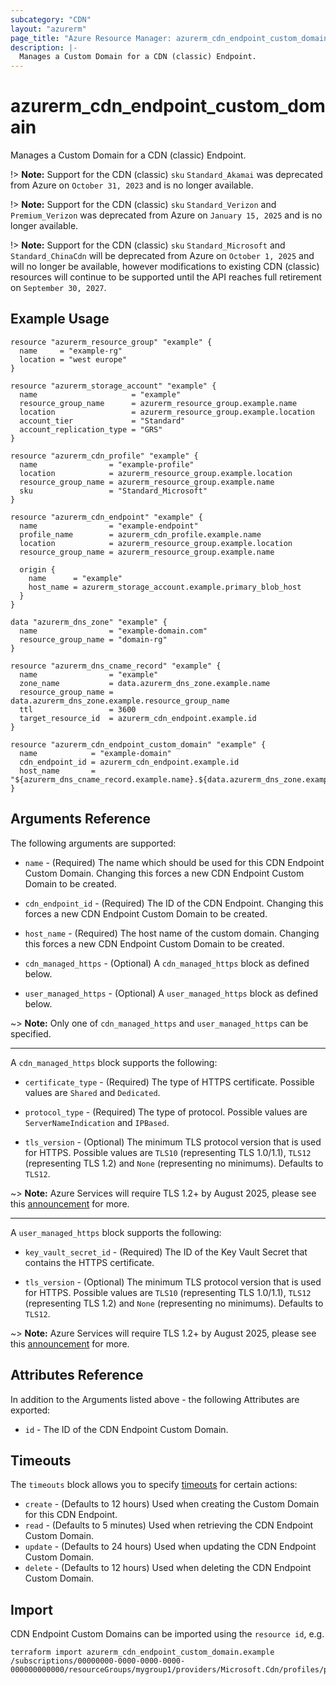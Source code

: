 ```yaml
---
subcategory: "CDN"
layout: "azurerm"
page_title: "Azure Resource Manager: azurerm_cdn_endpoint_custom_domain"
description: |-
  Manages a Custom Domain for a CDN (classic) Endpoint.
---
```


# azurerm_cdn_endpoint_custom_domain

Manages a Custom Domain for a CDN (classic) Endpoint.

!> **Note:** Support for the CDN (classic) `sku` `Standard_Akamai` was deprecated from Azure on `October 31, 2023` and is no longer available.

!> **Note:** Support for the CDN (classic) `sku` `Standard_Verizon` and `Premium_Verizon` was deprecated from Azure on `January 15, 2025` and is no longer available.

!> **Note:** Support for the CDN (classic) `sku` `Standard_Microsoft` and `Standard_ChinaCdn` will be deprecated from Azure on `October 1, 2025` and will no longer be available, however modifications to existing CDN (classic) resources will continue to be supported until the API reaches full retirement on `September 30, 2027`.

## Example Usage

```hcl
resource "azurerm_resource_group" "example" {
  name     = "example-rg"
  location = "west europe"
}

resource "azurerm_storage_account" "example" {
  name                     = "example"
  resource_group_name      = azurerm_resource_group.example.name
  location                 = azurerm_resource_group.example.location
  account_tier             = "Standard"
  account_replication_type = "GRS"
}

resource "azurerm_cdn_profile" "example" {
  name                = "example-profile"
  location            = azurerm_resource_group.example.location
  resource_group_name = azurerm_resource_group.example.name
  sku                 = "Standard_Microsoft"
}

resource "azurerm_cdn_endpoint" "example" {
  name                = "example-endpoint"
  profile_name        = azurerm_cdn_profile.example.name
  location            = azurerm_resource_group.example.location
  resource_group_name = azurerm_resource_group.example.name

  origin {
    name      = "example"
    host_name = azurerm_storage_account.example.primary_blob_host
  }
}

data "azurerm_dns_zone" "example" {
  name                = "example-domain.com"
  resource_group_name = "domain-rg"
}

resource "azurerm_dns_cname_record" "example" {
  name                = "example"
  zone_name           = data.azurerm_dns_zone.example.name
  resource_group_name = data.azurerm_dns_zone.example.resource_group_name
  ttl                 = 3600
  target_resource_id  = azurerm_cdn_endpoint.example.id
}

resource "azurerm_cdn_endpoint_custom_domain" "example" {
  name            = "example-domain"
  cdn_endpoint_id = azurerm_cdn_endpoint.example.id
  host_name       = "${azurerm_dns_cname_record.example.name}.${data.azurerm_dns_zone.example.name}"
}
```

## Arguments Reference

The following arguments are supported:

* `name` - (Required) The name which should be used for this CDN Endpoint Custom Domain. Changing this forces a new CDN Endpoint Custom Domain to be created.

* `cdn_endpoint_id` - (Required) The ID of the CDN Endpoint. Changing this forces a new CDN Endpoint Custom Domain to be created.

* `host_name` - (Required) The host name of the custom domain. Changing this forces a new CDN Endpoint Custom Domain to be created.

* `cdn_managed_https` - (Optional) A `cdn_managed_https` block as defined below.

* `user_managed_https` - (Optional) A `user_managed_https` block as defined below.

~> **Note:** Only one of `cdn_managed_https` and `user_managed_https` can be specified.

---

A `cdn_managed_https` block supports the following:

* `certificate_type` - (Required) The type of HTTPS certificate. Possible values are `Shared` and `Dedicated`.

* `protocol_type` - (Required) The type of protocol. Possible values are `ServerNameIndication` and `IPBased`.

* `tls_version` - (Optional) The minimum TLS protocol version that is used for HTTPS. Possible values are `TLS10` (representing TLS 1.0/1.1), `TLS12` (representing TLS 1.2) and `None` (representing no minimums). Defaults to `TLS12`.

~> **Note:** Azure Services will require TLS 1.2+ by August 2025, please see this [announcement](https://azure.microsoft.com/en-us/updates/v2/update-retirement-tls1-0-tls1-1-versions-azure-services/) for more.

---

A `user_managed_https` block supports the following:

* `key_vault_secret_id` - (Required) The ID of the Key Vault Secret that contains the HTTPS certificate.

* `tls_version` - (Optional) The minimum TLS protocol version that is used for HTTPS. Possible values are `TLS10` (representing TLS 1.0/1.1), `TLS12` (representing TLS 1.2) and `None` (representing no minimums). Defaults to `TLS12`.

~> **Note:** Azure Services will require TLS 1.2+ by August 2025, please see this [announcement](https://azure.microsoft.com/en-us/updates/v2/update-retirement-tls1-0-tls1-1-versions-azure-services/) for more.

## Attributes Reference

In addition to the Arguments listed above - the following Attributes are exported:

* `id` - The ID of the CDN Endpoint Custom Domain.

## Timeouts

The `timeouts` block allows you to
specify [timeouts](https://www.terraform.io/language/resources/syntax#operation-timeouts) for certain actions:

* `create` - (Defaults to 12 hours) Used when creating the Custom Domain for this CDN Endpoint.
* `read` - (Defaults to 5 minutes) Used when retrieving the CDN Endpoint Custom Domain.
* `update` - (Defaults to 24 hours) Used when updating the CDN Endpoint Custom Domain.
* `delete` - (Defaults to 12 hours) Used when deleting the CDN Endpoint Custom Domain.

## Import

CDN Endpoint Custom Domains can be imported using the `resource id`, e.g.

```shell
terraform import azurerm_cdn_endpoint_custom_domain.example /subscriptions/00000000-0000-0000-0000-000000000000/resourceGroups/mygroup1/providers/Microsoft.Cdn/profiles/profile1/endpoints/endpoint1/customDomains/domain1
```
